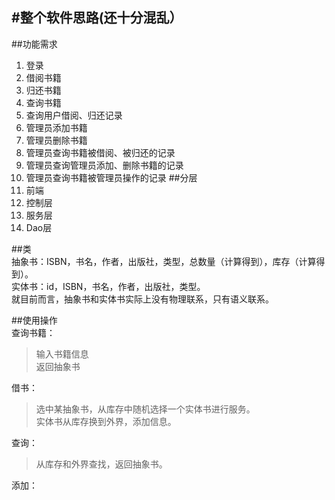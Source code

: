 #整个软件思路(还十分混乱）
---
##功能需求
1. 登录  
2. 借阅书籍  
3. 归还书籍  
4. 查询书籍  
5. 查询用户借阅、归还记录  
6. 管理员添加书籍  
7. 管理员删除书籍  
8. 管理员查询书籍被借阅、被归还的记录  
9. 管理员查询管理员添加、删除书籍的记录  
10. 管理员查询书籍被管理员操作的记录
##分层  
1. 前端
2. 控制层
3. 服务层
4. Dao层

##类  
抽象书：ISBN，书名，作者，出版社，类型，总数量（计算得到），库存（计算得到）。  
实体书：id，ISBN，书名，作者，出版社，类型。  
就目前而言，抽象书和实体书实际上没有物理联系，只有语义联系。

##使用操作  
查询书籍： 
> 输入书籍信息  
> 返回抽象书  
  
借书：
> 选中某抽象书，从库存中随机选择一个实体书进行服务。  
> 实体书从库存换到外界，添加信息。  

查询：  
> 从库存和外界查找，返回抽象书。  


添加：  
> 

